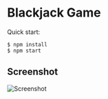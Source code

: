 # Blackjack Game

Quick start:

```
$ npm install
$ npm start
````

## Screenshot
![Screenshot]( /Module%203/9.%20Blackjack%20Game/screenshot.jpg "Screenshot")